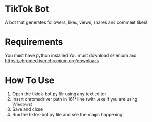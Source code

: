 # TikTok Bot
A bot that generates followers, likes, views, shares and comment likes!

# Requirements
You must have python installed
You must download selenium and https://chromedriver.chromium.org/downloads

# How To Use
1) Open the tiktok-bot.py filr using any text editor
2) Insert chromedriver path in 161* line (with .exe if you are using Windows)
3) Save and close
4) Run the tiktok-bot.py file and see the magic happening!
